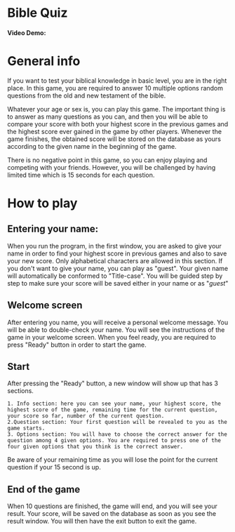 # **Bible Quiz**
#### Video Demo: <URL HERE>

# General info

If you want to test your biblical knowledge in basic level, you are in the right place. In this game, you are required to answer 10 multiple options random questions from the old and new testament of the bible.

Whatever your age or sex is, you can play this game. The important thing is to answer as many questions as you can, and then you will be able to compare your score with both your highest score in the previous games and the highest score ever gained in the game by other players. Whenever the game finishes, the obtained score will be stored on the database as yours according to the given name in the beginning of the game.

There is no negative point in this game, so you can enjoy playing and competing with your friends. However, you will be challenged by having limited time which is 15 seconds for each question.

# **How to play**

## Entering your name:

When you run the program, in the first window, you are asked to give your name in order to find your highest score in previous games and also to save your new score. Only alphabetical characters are allowed in this section.
If you don't want to give your name, you can play as "guest". Your given name will automatically be conformed to "Title-case". You will be guided step by step to make sure your score will be saved either in your name or as "_guest_"

## Welcome screen

After entering you name, you will receive a personal welcome message. You will be able to double-check your name.
You will see the instructions of the game in your welcome screen. When you feel ready, you are required to press "Ready" button in order to start the game.

## Start

After pressing the "Ready" button, a new window will show up that has 3 sections.

```
1. Info section: here you can see your name, your highest score, the highest score of the game, remaining time for the current question, your score so far, number of the current question.
2.Question section: Your first question will be revealed to you as the game starts.
3. Options section: You will have to choose the correct answer for the question among 4 given options. You are required to press one of the four given options that you think is the correct answer.
```
Be aware of your remaining time as you will lose the point for the current question if your 15 second is up.

## End of the game

When 10 questions are finished, the game will end, and you will see your result. Your score, will be saved on the database as soon as you see the result window. You will then have the exit button to exit the game.
